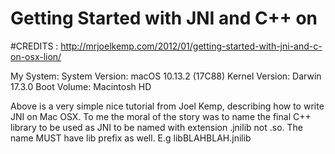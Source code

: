 # Getting Started with JNI and C++ on 

#CREDITS : http://mrjoelkemp.com/2012/01/getting-started-with-jni-and-c-on-osx-lion/

My System:
System Version:	macOS 10.13.2 (17C88)
Kernel Version:	Darwin 17.3.0
Boot Volume:	Macintosh HD

Above is a very simple nice tutorial from Joel Kemp, describing how to write JNI on Mac OSX. To me the moral of the story was to name the final C++ library to be used as JNI to be named with extension .jnilib not .so. The name MUST have lib prefix as well. E.g libBLAHBLAH.jnilib

